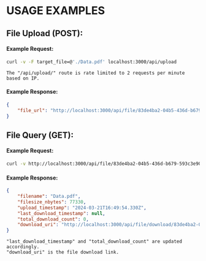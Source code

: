 # USAGE EXAMPLES

## File Upload (POST):
#### Example Request:
```sh
curl -v -F target_file=@'./Data.pdf' localhost:3000/api/upload
```
`The "/api/upload/" route is rate limited to 2 requests per minute based on IP.`

#### Example Response:
```json
{
	"file_url": "http://localhost:3000/api/file/83de4ba2-04b5-436d-b679-593c3e90fd05"
}
```

## File Query (GET):
#### Example Request:
```sh
curl -v http://localhost:3000/api/file/83de4ba2-04b5-436d-b679-593c3e90fd05    # the "file_url"
```
#### Example Response:
```json
{
	"filename": "Data.pdf",
	"filesize_nbytes": 77330,
	"upload_timestamp": "2024-03-21T16:49:54.330Z",
	"last_download_timestamp": null,
	"total_download_count": 0,
	"download_uri": "http://localhost:3000/api/file/download/83de4ba2-04b5-436d-b679-593c3e90fd05"
}
```
`"last_download_timestamp" and "total_download_count" are updated accordingly.`  
`"download_uri" is the file download link.`  
